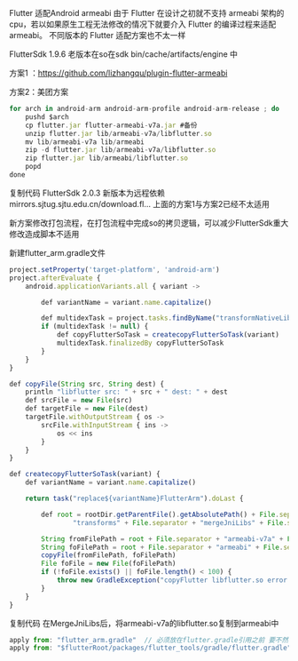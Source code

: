 Flutter 适配Android armeabi
由于 Flutter 在设计之初就不支持 armeabi 架构的 cpu，若以如果原生工程无法修改的情况下就要介入 Flutter 的编译过程来适配 armeabi。 不同版本的 Flutter 适配方案也不太一样

FlutterSdk 1.9.6 老版本在so在sdk bin/cache/artifacts/engine 中

方案1 ：https://github.com/lizhangqu/plugin-flutter-armeabi

方案2：美团方案
```javascript
for arch in android-arm android-arm-profile android-arm-release ; do
    pushd $arch
    cp flutter.jar flutter-armeabi-v7a.jar #备份
    unzip flutter.jar lib/armeabi-v7a/libflutter.so
    mv lib/armeabi-v7a lib/armeabi
    zip -d flutter.jar lib/armeabi-v7a/libflutter.so
    zip flutter.jar lib/armeabi/libflutter.so
    popd
done
```
复制代码
FlutterSdk 2.0.3 新版本为远程依赖 mirrors.sjtug.sjtu.edu.cn/download.fl… 上面的方案1与方案2已经不太适用

新方案修改打包流程，在打包流程中完成so的拷贝逻辑，可以减少FlutterSdk重大修改造成脚本不适用

新建flutter_arm.gradle文件
```javascript
project.setProperty('target-platform', 'android-arm')
project.afterEvaluate {
    android.applicationVariants.all { variant ->

        def variantName = variant.name.capitalize()

        def multidexTask = project.tasks.findByName("transformNativeLibsWithMergeJniLibsFor${variantName}")
        if (multidexTask != null) {
            def copyFlutterSoTask = createcopyFlutterSoTask(variant)
            multidexTask.finalizedBy copyFlutterSoTask
        }
    }
}

def copyFile(String src, String dest) {
    println "libflutter src: " + src + " dest: " + dest
    def srcFile = new File(src)
    def targetFile = new File(dest)
    targetFile.withOutputStream { os ->
        srcFile.withInputStream { ins ->
            os << ins
        }
    }
}

def createcopyFlutterSoTask(variant) {
    def variantName = variant.name.capitalize()

    return task("replace${variantName}FlutterArm").doLast {

        def root = rootDir.getParentFile().getAbsolutePath() + File.separator + "build" + File.separator + "app" + File.separator + "intermediates" + File.separator +
                "transforms" + File.separator + "mergeJniLibs" + File.separator + variantName + File.separator + "0" + File.separator + "lib";

        String fromFilePath = root + File.separator + "armeabi-v7a" + File.separator + "libflutter.so"
        String foFilePath = root + File.separator + "armeabi" + File.separator + "libflutter.so"
        copyFile(fromFilePath, foFilePath)
        File foFile = new File(foFilePath)
        if (!foFile.exists() || foFile.length() < 100) {
            throw new GradleException("copyFlutter libflutter.so error please check")
        }
    }
}
```


复制代码
在MergeJniLibs后，将armeabi-v7a的libflutter.so复制到armeabi中
```javascript
apply from: "flutter_arm.gradle"  // 必须放在flutter.gradle引用之前 要不然读取不到target-platform的值
apply from: "$flutterRoot/packages/flutter_tools/gradle/flutter.gradle"
```
